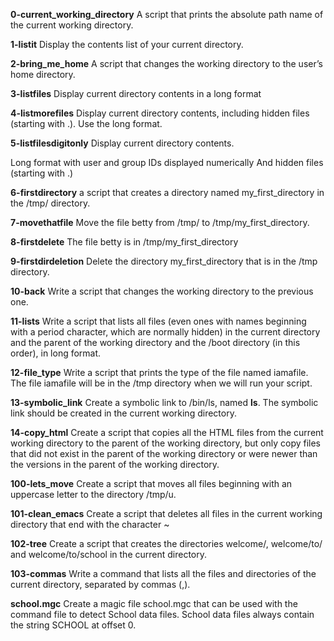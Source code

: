 **0-current_working_directory**
A script that prints the absolute path name of the current working directory.

**1-listit**
Display the contents list of your current directory.

**2-bring_me_home**
A script that changes the working directory to the user’s home directory.

**3-listfiles**
Display current directory contents in a long format

**4-listmorefiles**
Display current directory contents, including hidden files (starting with .). Use the long format.

**5-listfilesdigitonly**
Display current directory contents.

Long format
with user and group IDs displayed numerically
And hidden files (starting with .)

**6-firstdirectory**
a script that creates a directory named my_first_directory in the /tmp/ directory.

**7-movethatfile**
Move the file betty from /tmp/ to /tmp/my_first_directory.

**8-firstdelete**
The file betty is in /tmp/my_first_directory

**9-firstdirdeletion**
Delete the directory my_first_directory that is in the /tmp directory.

**10-back**
Write a script that changes the working directory to the previous one.

**11-lists**
Write a script that lists all files (even ones with names beginning with a period character, which are normally hidden) in the current directory and the parent of the working directory and the /boot directory (in this order), in long format.

**12-file_type**
Write a script that prints the type of the file named iamafile. The file iamafile will be in the /tmp directory when we will run your script.

**13-symbolic_link**
Create a symbolic link to /bin/ls, named __ls__. The symbolic link should be created in the current working directory.

**14-copy_html**
Create a script that copies all the HTML files from the current working directory to the parent of the working directory, but only copy files that did not exist in the parent of the working directory or were newer than the versions in the parent of the working directory.

**100-lets_move**
Create a script that moves all files beginning with an uppercase letter to the directory /tmp/u.

**101-clean_emacs**
Create a script that deletes all files in the current working directory that end with the character ~

**102-tree**
Create a script that creates the directories welcome/, welcome/to/ and welcome/to/school in the current directory.

**103-commas**
Write a command that lists all the files and directories of the current directory, separated by commas (,).

**school.mgc**
Create a magic file school.mgc that can be used with the command file to detect School data files. School data files always contain the string SCHOOL at offset 0.
